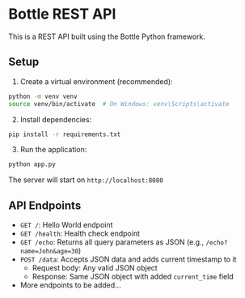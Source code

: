 # Bottle REST API

This is a REST API built using the Bottle Python framework.

## Setup

1. Create a virtual environment (recommended):
```bash
python -m venv venv
source venv/bin/activate  # On Windows: venv\Scripts\activate
```

2. Install dependencies:
```bash
pip install -r requirements.txt
```

3. Run the application:
```bash
python app.py
```

The server will start on `http://localhost:8080`

## API Endpoints

- `GET /`: Hello World endpoint
- `GET /health`: Health check endpoint
- `GET /echo`: Returns all query parameters as JSON (e.g., `/echo?name=John&age=30`)
- `POST /data`: Accepts JSON data and adds current timestamp to it
  - Request body: Any valid JSON object
  - Response: Same JSON object with added `current_time` field
- More endpoints to be added...